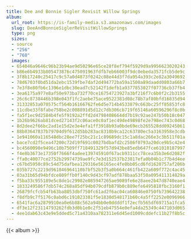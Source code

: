 ```yaml
---
title: Dee and Bonnie Sigler Revisit Willow Springs
album:
  url_root: https://is-family-media.s3.amazonaws.com/images
  slug: DeeAndBonnieSiglerReVisitWillowSprings
  type: png
  sizes:
  - source
  - "256"
  - "768"
  images:
  - 654046a9646c96b23b94ae9d50296e65ce28f8ef794f5929d9a9956623020243
  - b86e6b4933b805473876c475091963fdfb7eb66003f9dc0ebeda3571fcb5de9c
  - 3f8b17240c25417c9c57a0d4873f0242c08e44d3f7da954a393c2e82a3049692
  - 78d6703f0bd51da2ebc1539fbe7daf2d494772ba59a1500a89daadd0803a66b7
  - 7e3f8e80fb6c1396e1dbc30ead7c52142f1defb1a9377853027f07736cb37fb4
  - 3ea6175a977e8af50e973ba732f70ce16754723927a3bf216f7c6b0f2c2b3155
  - 26c6c8738446b398e043f1fc2aebe75ace9522381d08c78b7af80bfd16835d94
  - 31332853a070575cf564b16166762fe6d5e714b4533879c663bc25ff85853fc8
  - 11cdbe33f8fabe758be2c008891d5d12c7db306cb719f65146a60596296f8c0b
  - fa5f1ec9d2584b4fe5f9192a2ffd2d4798408664dd7b19c92ae247b50b18c047
  - 1b26b9626ab81dced27143f2c06ace0c0af1ec49de49898fe2e798ec743c0d68
  - 8d2dee2f66bc2ad1e15d2e3e4efa1ff3918b93a0bde69ecb265528dd09245061
  - 88b03647837b79704d9f612d5bb283ac8310b9ca12c63780ec5a3163958e3cdb
  - 1e941060a116548dbc28ee7f25bc21c1c89689dc15c1a8dac266e3c3b511f01a
  - bace7cd2f5cea47200c72d19f691c0027bdbafd2c2586f0793a20dce9b5c42e4
  - bc4560098e9496c10b7509ff718491329f57d943be85edb647fce61010187997
  - f4e8b3673e17350f7666f4adee139745910f67acb9311cc78cea35b3e6d2082f
  - ffa0c40077ce2752b29974739ae9fc7e3d152537b23817efa0b04b1c77b4d4ee
  - c67bd5950c89c54d75dafbea129316e56165ec4fe0bb05cd6fd1620757af206b
  - 035b727c2219d961846964110b7bf52b3f5a0b664c461fb422a609f772c4ac45
  - 03a31b65d94bfdce809ffb0f140c9d43cf97adf878baa53f50a095411314829a
  - f5ba33c955189e5c8de1c29982e085947265ae9089fe6e28aee2b47d8740eae4
  - 1833249586f7db574c268a85df94b079cdfb879b0c889efe6495818fbc3160f1
  - 26879fcfcb54fb63ba8053dbf750fc61ad2f6ac04ca60846e0750fb739642238
  - f8dfb9c7f5176c0abd6c191023381f5e1830d548171b60c4a5ff2252e0096966
  - 6541fac6a2879910ea0e6b88c562a94bb0e0ddddf1f2ecfb565df69715a1fca5
  - df3e12f23114793262fdb3d0b1e0c2f51eb47554e0efa4da25349c447103d065
  - 4ee1dab63c43e9e5dded5c71a4310aa782311e6d45ed1009cddefc11b27f8b5c
---
```

{{< album >}}
